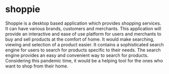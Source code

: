 # shoppie
Shoppie is a desktop based application which provides shopping services. It can have various brands, customers and merchants. This application will provide an interactive and ease of use platform for users and merchants to buy and sell products at the comfort of home.
It would make searching, viewing and selection of a product easier. It contains a sophisticated search engine for
users to search for products specific to their needs. The search engine provides an easy and convenient way to
search for products.
Considering this pandemic time, it would be a helping tool for the ones who want to shop from their home.
